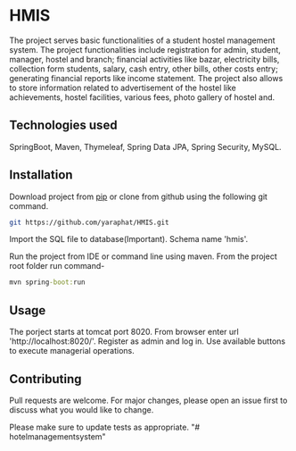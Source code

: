 # HMIS
The project serves basic functionalities of a student hostel management system. The project functionalities include registration for admin, student, manager, hostel and branch; financial activities like bazar, electricity bills, collection form students, salary, cash entry, other bills, other costs entry; generating financial reports like income statement. The project also allows to store information related to advertisement of the hostel like achievements, hostel facilities, various fees, photo gallery of hostel and.

## Technologies used 

SpringBoot, Maven, Thymeleaf, Spring Data JPA, Spring Security, MySQL.

## Installation

Download project from [pip](https://github.com/yaraphat/HMIS) or clone from github using the following git command. 

```bash
git https://github.com/yaraphat/HMIS.git
```
Import the SQL file to database(Important). Schema name 'hmis'. 

Run the project from IDE or command line using maven. From the project root folder run command-

```cmd
mvn spring-boot:run
```


## Usage

The porject starts at tomcat port 8020. From browser enter url 'http://localhost:8020/'.
Register as admin and log in. Use available buttons to execute managerial operations.

## Contributing
Pull requests are welcome. For major changes, please open an issue first to discuss what you would like to change.

Please make sure to update tests as appropriate.
"# hotelmanagementsystem" 
